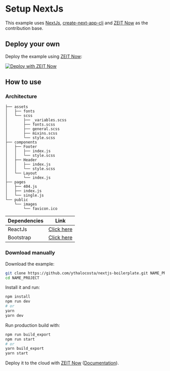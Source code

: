 # Setup NextJs

This example uses [NextJs](https://nextjs.org/), [create-next-app-cli](https://create-next-app.github.io/) and [ZEIT Now](https://zeit.co/home) as the contribution base.

## Deploy your own

Deploy the example using [ZEIT Now](https://zeit.co/now):

[![Deploy with ZEIT Now](https://zeit.co/button)](https://zeit.co/import/project?template=https://github.com/zeit/next.js/tree/canary/examples/with-next-sass)

## How to use

### Architecture
```
├── assets
│   ├── fonts
│   └── scss
│       ├── _variables.scss
│       ├── fonts.scss
│       ├── general.scss
│       ├── mixins.scss
│       └── style.scss
├── components
│   ├── Footer
│   │   ├── index.js
│   │   └── style.scss
│   ├── Header
│   │   ├── index.js
│   │   └── style.scss
│   └── Layout
│       └── index.js
├── pages
│   ├── 404.js
│   ├── index.js
│   └── single.js
└── public
    └── images
        └── favicon.ico

```

Dependencies  | Link
------------- | -------------
ReactJs  | [Click here](https://reactjs.org/)
Bootstrap  | [Click here](https://getbootstrap.com/)

### Download manually

Download the example:

```bash
git clone https://github.com/ythalocosta/nextjs-boilerplate.git NAME_PROJECT
cd NAME_PROJECT
```

Install it and run:

```bash
npm install
npm run dev
# or
yarn
yarn dev
```

Run production build with:

```bash
npm run build_export
npm run start
# or
yarn build_export
yarn start
```

Deploy it to the cloud with [ZEIT Now](https://zeit.co/import?filter=next.js&utm_source=github&utm_medium=readme&utm_campaign=next-example) ([Documentation](https://nextjs.org/docs/deployment)).
